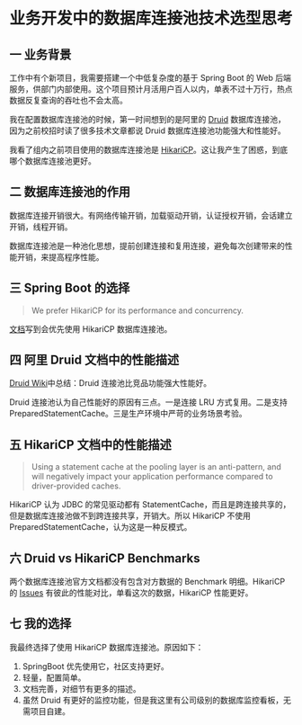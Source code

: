 # 业务开发中的数据库连接池技术选型思考

## 一 业务背景

工作中有个新项目，我需要搭建一个中低复杂度的基于 Spring Boot 的 Web 后端服务，供部门内部使用。这个项目预计月活用户百人以内，单表不过十万行，热点数据反复查询的吞吐也不会太高。

我在配置数据库连接池的时候，第一时间想到的是阿里的 [Druid](https://github.com/alibaba/druid) 数据库连接池，因为之前校招时读了很多技术文章都说 Druid 数据库连接池功能强大和性能好。

我看了组内之前项目使用的数据库连接池是 [HikariCP](https://github.com/brettwooldridge/HikariCP)。这让我产生了困惑，到底哪个数据库连接池更好。

## 二 数据库连接池的作用

数据库连接开销很大。有网络传输开销，加载驱动开销，认证授权开销，会话建立开销，线程开销。

数据库连接池是一种池化思想，提前创建连接和复用连接，避免每次创建带来的性能开销，来提高程序性能。

## 三 Spring Boot 的选择

> We prefer HikariCP for its performance and concurrency.

[文档](https://docs.spring.io/spring-boot/docs/current/reference/html/data.html#data.sql.datasource.connection-pool)写到会优先使用 HikariCP 数据库连接池。

## 四 阿里 Druid 文档中的性能描述

[Druid Wiki](https://github.com/alibaba/druid/wiki/Druid%E8%BF%9E%E6%8E%A5%E6%B1%A0%E4%BB%8B%E7%BB%8D#12-%E7%AB%9E%E5%93%81%E5%AF%B9%E6%AF%94)中总结：Druid 连接池比竞品功能强大性能好。

Druid 连接池认为自己性能好的原因有三点。一是连接 LRU 方式复用。二是支持 PreparedStatementCache。三是生产环境中严苛的业务场景考验。

## 五 HikariCP 文档中的性能描述

> Using a statement cache at the pooling layer is an anti-pattern, and will negatively impact your application performance compared to driver-provided caches.

HikariCP 认为 JDBC 的常见驱动都有 StatementCache，而且是跨连接共享的，但是数据库连接池做不到跨连接共享，开销大。所以 HikariCP 不使用 PreparedStatementCache，认为这是一种反模式。

## 六 Druid vs HikariCP Benchmarks

两个数据库连接池官方文档都没有包含对方数据的 Benchmark 明细。HikariCP 的 [Issues](https://github.com/brettwooldridge/HikariCP/issues/232) 有彼此的性能对比，单看这次的数据，HikariCP 性能更好。

## 七 我的选择

我最终选择了使用 HikariCP 数据库连接池。原因如下：

1. SpringBoot 优先使用它，社区支持更好。
2. 轻量，配置简单。
3. 文档完善，对细节有更多的描述。 
4. 虽然 Druid 有更好的监控功能，但是我这里有公司级别的数据库监控看板，无需项目自建。